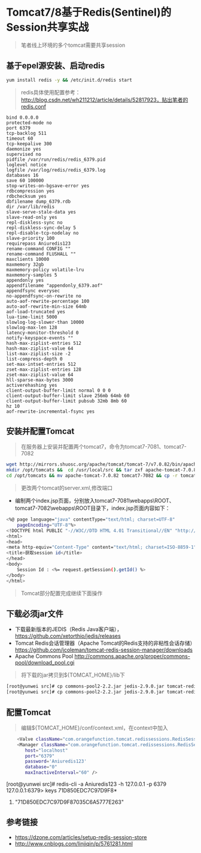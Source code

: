 # Tomcat7/8基于Redis(Sentinel)的Session共享实战

> 笔者线上环境的多个tomcat需要共享session

## 基于epel源安装、启动redis

```bash
yum install redis -y && /etc/init.d/redis start 
```

> redis具体使用配置参考：http://blog.csdn.net/wh211212/article/details/52817923，贴出笔者的redis.conf

```
bind 0.0.0.0
protected-mode no
port 6379
tcp-backlog 511
timeout 60
tcp-keepalive 300
daemonize yes
supervised no
pidfile /var/run/redis/redis_6379.pid
loglevel notice
logfile /var/log/redis/redis_6379.log
databases 16
save 60 100000
stop-writes-on-bgsave-error yes
rdbcompression yes
rdbchecksum yes
dbfilename dump_6379.rdb
dir /var/lib/redis
slave-serve-stale-data yes
slave-read-only yes
repl-diskless-sync no
repl-diskless-sync-delay 5
repl-disable-tcp-nodelay no
slave-priority 100
requirepass Aniuredis123
rename-command CONFIG ""
rename-command FLUSHALL ""
maxclients 10000
maxmemory 32gb
maxmemory-policy volatile-lru
maxmemory-samples 5
appendonly yes
appendfilename "appendonly_6379.aof"
appendfsync everysec
no-appendfsync-on-rewrite no
auto-aof-rewrite-percentage 100
auto-aof-rewrite-min-size 64mb
aof-load-truncated yes
lua-time-limit 5000
slowlog-log-slower-than 10000
slowlog-max-len 128
latency-monitor-threshold 0
notify-keyspace-events ""
hash-max-ziplist-entries 512
hash-max-ziplist-value 64
list-max-ziplist-size -2
list-compress-depth 0
set-max-intset-entries 512
zset-max-ziplist-entries 128
zset-max-ziplist-value 64
hll-sparse-max-bytes 3000
activerehashing yes
client-output-buffer-limit normal 0 0 0
client-output-buffer-limit slave 256mb 64mb 60
client-output-buffer-limit pubsub 32mb 8mb 60
hz 10
aof-rewrite-incremental-fsync yes
```

## 安装并配置Tomcat

> 在服务器上安装并配置两个tomcat7，命令为tomcat7-7081、tomcat7-7082

```bash
wget http://mirrors.shuosc.org/apache/tomcat/tomcat-7/v7.0.82/bin/apache-tomcat-7.0.82.tar.gz -P /usr/local/src
mkdir /opt/tomcats &&  cd /usr/local/src && tar zxf apache-tomcat-7.0.82.tar.gz -C /opt/tomcats
cd /opt/tomcats && mv apache-tomcat-7.0.82 tomcat7-7082 && cp -r tomcat7-7082 tomcat7-7081
```
> 更改两个tomcat的server.xml,修改端口


- 编制两个index.jsp页面，分别放入tomcat7-7081\webapps\ROOT、tomcat7-7082\webapps\ROOT目录下，index.jsp页面内容如下：

```bash
<%@ page language="java" contentType="text/html; charset=UTF-8"
    pageEncoding="UTF-8"%>
<!DOCTYPE html PUBLIC "-//W3C//DTD HTML 4.01 Transitional//EN" "http://www.w3.org/TR/html4/loose.dtd">
<html>
<head>
<meta http-equiv="Content-Type" content="text/html; charset=ISO-8859-1">
<title>获取session id</title>
</head>
<body>
    Session Id : <%= request.getSession().getId() %>
</body>
</html>
```
> Tomcat部分配置完成继续下面操作

## 下载必须jar文件

- 下载最新版本的JEDIS（Redis Java客户端），https://github.com/xetorthio/jedis/releases
- Tomcat Redis会话管理器（Apache Tomcat的Redis支持的非粘性会话存储）https://github.com/jcoleman/tomcat-redis-session-manager/downloads
- Apache Commons Pool http://commons.apache.org/proper/commons-pool/download_pool.cgi

> 将下载的jar拷贝到${TOMCAT_HOME}/lib下
```bash
[root@yunwei src]# cp commons-pool2-2.2.jar jedis-2.9.0.jar tomcat-redis-session-manage-tomcat7.jar /opt/tomcats/tomcat7-7081/lib/
[root@yunwei src]# cp commons-pool2-2.2.jar jedis-2.9.0.jar tomcat-redis-session-manage-tomcat7.jar /opt/tomcats/tomcat7-7082/lib/
```

## 配置Tomcat

> 编辑${TOMCAT_HOME}/conf/context.xml，在context中加入
```bash
    <Valve className="com.orangefunction.tomcat.redissessions.RedisSessionHandlerValve" />
    <Manager className="com.orangefunction.tomcat.redissessions.RedisSessionManager"
       host="localhost"
       port="6379"
       password='Aniuredis123'
       database="0"
       maxInactiveInterval="60" />
```

[root@yunwei src]# redis-cli -a Aniuredis123 -h 127.0.0.1 -p 6379
127.0.0.1:6379> keys 71D850EDC7C97D9F8*
1) "71D850EDC7C97D9F87035C6A5777E263"




## 参考链接

- https://dzone.com/articles/setup-redis-session-store
- http://www.cnblogs.com/linjiqin/p/5761281.html

